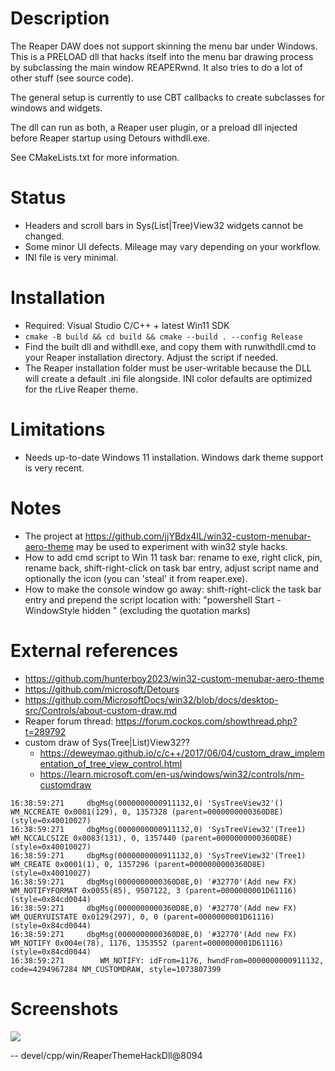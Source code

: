 # Description

The Reaper DAW does not support skinning the menu bar under Windows.
This is a PRELOAD dll that hacks itself into the menu bar
drawing process by subclassing the main window REAPERwnd.
It also tries to do a lot of other stuff (see source code).

The general setup is currently to use CBT callbacks to create subclasses
for windows and widgets.

The dll can run as both, a Reaper user plugin, or a preload dll injected
before Reaper startup using Detours withdll.exe.

See CMakeLists.txt for more information.

# Status

* Headers and scroll bars in Sys(List|Tree)View32 widgets cannot be changed.
* Some minor UI defects. Mileage may vary depending on your workflow.
* INI file is very minimal.

# Installation

* Required: Visual Studio C/C++ + latest Win11 SDK
* `cmake -B build && cd build && cmake --build . --config Release`
* Find the built dll and withdll.exe, and copy them with runwithdll.cmd to your Reaper installation directory.
Adjust the script if needed.
* The Reaper installation folder must be user-writable because the DLL will create a default .ini file alongside.
INI color defaults are optimized for the rLive Reaper theme.

# Limitations

* Needs up-to-date Windows 11 installation. Windows dark theme support is very recent.

# Notes

* The project at https://github.com/jjYBdx4IL/win32-custom-menubar-aero-theme may be used to experiment
with win32 style hacks.
* How to add cmd script to Win 11 task bar: rename to exe, right click, pin, rename back, shift-right-click on task bar entry, adjust script name and optionally the icon (you can 'steal' it from reaper.exe).
* How to make the console window go away: shift-right-click the task bar entry and prepend the script location with: "powershell Start -WindowStyle hidden " (excluding the quotation marks)

# External references
* https://github.com/hunterboy2023/win32-custom-menubar-aero-theme
* https://github.com/microsoft/Detours
* https://github.com/MicrosoftDocs/win32/blob/docs/desktop-src/Controls/about-custom-draw.md
* Reaper forum thread: https://forum.cockos.com/showthread.php?t=289792
* custom draw of Sys(Tree|List)View32??
  * https://deweymao.github.io/c/c++/2017/06/04/custom_draw_implementation_of_tree_view_control.html
  * https://learn.microsoft.com/en-us/windows/win32/controls/nm-customdraw
```
16:38:59:271	 dbgMsg(0000000000911132,0) 'SysTreeView32'() WM_NCCREATE 0x0081(129), 0, 1357328 (parent=0000000000360D8E) (style=0x40010027)
16:38:59:271	 dbgMsg(0000000000911132,0) 'SysTreeView32'(Tree1) WM_NCCALCSIZE 0x0083(131), 0, 1357440 (parent=0000000000360D8E) (style=0x40010027)
16:38:59:271	 dbgMsg(0000000000911132,0) 'SysTreeView32'(Tree1) WM_CREATE 0x0001(1), 0, 1357296 (parent=0000000000360D8E) (style=0x40010027)
16:38:59:271	 dbgMsg(0000000000360D8E,0) '#32770'(Add new FX) WM_NOTIFYFORMAT 0x0055(85), 9507122, 3 (parent=0000000001D61116) (style=0x84cd0044)
16:38:59:271	 dbgMsg(0000000000360D8E,0) '#32770'(Add new FX) WM_QUERYUISTATE 0x0129(297), 0, 0 (parent=0000000001D61116) (style=0x84cd0044)
16:38:59:271	 dbgMsg(0000000000360D8E,0) '#32770'(Add new FX) WM_NOTIFY 0x004e(78), 1176, 1353552 (parent=0000000001D61116) (style=0x84cd0044)
16:38:59:271	    WM_NOTIFY: idFrom=1176, hwndFrom=0000000000911132, code=4294967284 NM_CUSTOMDRAW, style=1073807399
```

# Screenshots

![](https://i.imgur.com/XNwMWHD.png)


--
devel/cpp/win/ReaperThemeHackDll@8094
